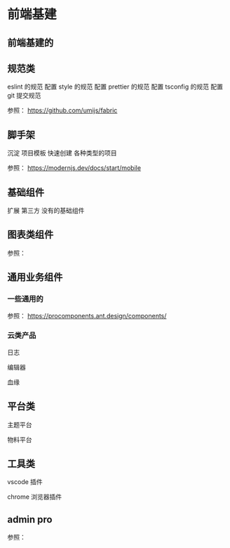 # 前端基建

## 前端基建的

## 规范类
eslint 的规范 配置
style 的规范 配置
prettier 的规范 配置
tsconfig 的规范 配置
git 提交规范

参照： https://github.com/umijs/fabric

## 脚手架
沉淀 项目模板 快速创建 各种类型的项目

参照： https://modernjs.dev/docs/start/mobile

## 基础组件

 扩展 第三方 没有的基础组件
 

## 图表类组件

参照： 

## 通用业务组件
### 一些通用的
参照： https://procomponents.ant.design/components/

### 云类产品

日志

编辑器

血缘



## 平台类

主题平台

物料平台


## 工具类



vscode 插件

chrome 浏览器插件



## admin pro

参照： 
